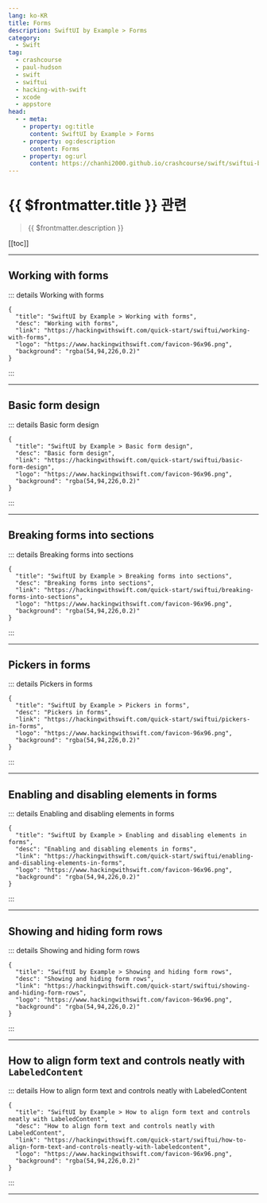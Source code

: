 ```yaml
---
lang: ko-KR
title: Forms
description: SwiftUI by Example > Forms
category:
  - Swift
tag: 
  - crashcourse
  - paul-hudson
  - swift
  - swiftui
  - hacking-with-swift
  - xcode
  - appstore
head:
  - - meta:
    - property: og:title
      content: SwiftUI by Example > Forms
    - property: og:description
      content: Forms
    - property: og:url
      content: https://chanhi2000.github.io/crashcourse/swift/swiftui-by-example/11-forms.html
---
```


# {{ $frontmatter.title }} 관련

> {{ $frontmatter.description }}

[[toc]]

---

## Working with forms

::: details Working with forms

```component VPCard
{
  "title": "SwiftUI by Example > Working with forms",
  "desc": "Working with forms",
  "link": "https://hackingwithswift.com/quick-start/swiftui/working-with-forms",
  "logo": "https://www.hackingwithswift.com/favicon-96x96.png",
  "background": "rgba(54,94,226,0.2)"
}
```

:::

---

## Basic form design

::: details Basic form design

```component VPCard
{
  "title": "SwiftUI by Example > Basic form design",
  "desc": "Basic form design",
  "link": "https://hackingwithswift.com/quick-start/swiftui/basic-form-design",
  "logo": "https://www.hackingwithswift.com/favicon-96x96.png",
  "background": "rgba(54,94,226,0.2)"
}
```

:::

---

## Breaking forms into sections

::: details Breaking forms into sections

```component VPCard
{
  "title": "SwiftUI by Example > Breaking forms into sections",
  "desc": "Breaking forms into sections",
  "link": "https://hackingwithswift.com/quick-start/swiftui/breaking-forms-into-sections",
  "logo": "https://www.hackingwithswift.com/favicon-96x96.png",
  "background": "rgba(54,94,226,0.2)"
}
```

:::

---

## Pickers in forms

::: details Pickers in forms

```component VPCard
{
  "title": "SwiftUI by Example > Pickers in forms",
  "desc": "Pickers in forms",
  "link": "https://hackingwithswift.com/quick-start/swiftui/pickers-in-forms",
  "logo": "https://www.hackingwithswift.com/favicon-96x96.png",
  "background": "rgba(54,94,226,0.2)"
}
```

:::

---

## Enabling and disabling elements in forms

::: details Enabling and disabling elements in forms

```component VPCard
{
  "title": "SwiftUI by Example > Enabling and disabling elements in forms",
  "desc": "Enabling and disabling elements in forms",
  "link": "https://hackingwithswift.com/quick-start/swiftui/enabling-and-disabling-elements-in-forms",
  "logo": "https://www.hackingwithswift.com/favicon-96x96.png",
  "background": "rgba(54,94,226,0.2)"
}
```

:::

---

## Showing and hiding form rows

::: details Showing and hiding form rows

```component VPCard
{
  "title": "SwiftUI by Example > Showing and hiding form rows",
  "desc": "Showing and hiding form rows",
  "link": "https://hackingwithswift.com/quick-start/swiftui/showing-and-hiding-form-rows",
  "logo": "https://www.hackingwithswift.com/favicon-96x96.png",
  "background": "rgba(54,94,226,0.2)"
}
```

:::

---

## How to align form text and controls neatly with `LabeledContent`

::: details How to align form text and controls neatly with LabeledContent

```component VPCard
{
  "title": "SwiftUI by Example > How to align form text and controls neatly with LabeledContent",
  "desc": "How to align form text and controls neatly with LabeledContent",
  "link": "https://hackingwithswift.com/quick-start/swiftui/how-to-align-form-text-and-controls-neatly-with-labeledcontent",
  "logo": "https://www.hackingwithswift.com/favicon-96x96.png",
  "background": "rgba(54,94,226,0.2)"
}
```

:::

---

<TagLinks />